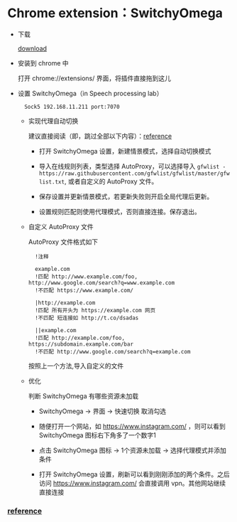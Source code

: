 # Chrome extension：SwitchyOmega

- 下载

    [download](https://github.com/FelisCatus/SwitchyOmega/releases)

- 安装到 chrome 中

    打开 chrome://extensions/ 界面，将插件直接拖到这儿

- 设置 SwitchyOmega（in Speech processing lab）

        Sock5 192.168.11.211 port:7070

    + 实现代理自动切换

        建议直接阅读（即，跳过全部以下内容）：[reference](https://eliyar.biz/AutoProxy-By-Shadowsocks-and-SwitchyOmega/)

        * 打开 SwitchyOmega 设置，新建情景模式，选择自动切换模式

        * 导入在线规则列表，类型选择 AutoProxy，可以选择导入 `gfwlist - https://raw.githubusercontent.com/gfwlist/gfwlist/master/gfwlist.txt`, 或者自定义的 AutoProxy 文件。

        * 保存设置并更新情景模式，若更新失败则开启全局代理后更新。

        * 设置规则匹配则使用代理模式，否则直接连接。保存退出。

    + 自定义 AutoProxy 文件

        AutoProxy 文件格式如下

            !注释

            example.com
            !匹配 http://www.example.com/foo, http://www.google.com/search?q=www.example.com
            !不匹配 https://www.example.com/

            |http://example.com
            !匹配 所有开头为 https://example.com 网页
            !不匹配 短连接如 http://t.co/dsadas

            ||example.com
            !匹配 http://example.com/foo, https://subdomain.example.com/bar
            !不匹配 http://www.google.com/search?q=example.com

        按照上一个方法,导入自定义的文件

    + 优化

        判断 SwitchyOmega 有哪些资源未加载

        * SwitchyOmega -> 界面 -> 快速切换 取消勾选

        * 随便打开一个网站，如 https://www.instagram.com/ ，则可以看到 SwitchyOmega 图标右下角多了一个数字1

        * 点击 SwitchyOmega 图标 -> 1个资源未加载 -> 选择代理模式并添加条件

        * 打开 SwitchyOmega 设置，刷新可以看到刚刚添加的两个条件。之后访问 https://www.instagram.com/ 会直接调用 vpn。其他网站继续直接连接


### [reference](https://github.com/FelisCatus/SwitchyOmega/wiki/GFWList)
